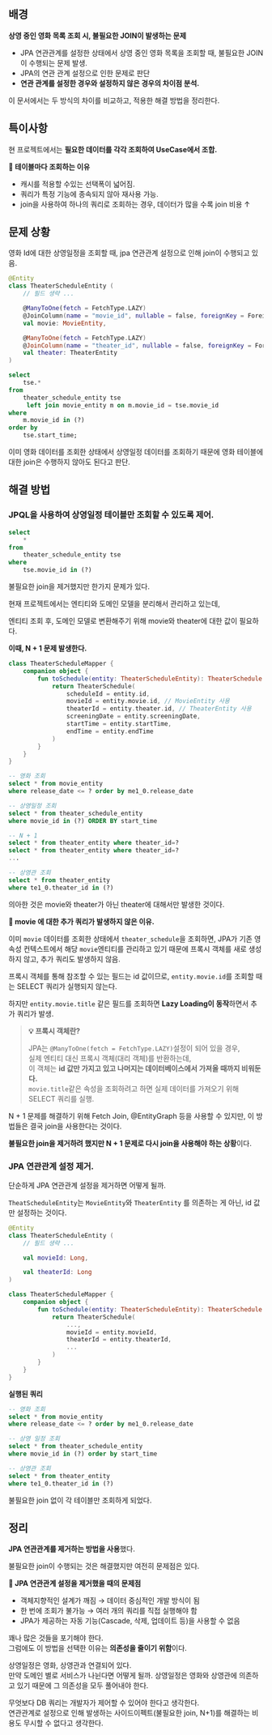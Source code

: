 ## 배경
**상영 중인 영화 목록 조회 시, 불필요한 JOIN이 발생하는 문제**

- JPA 연관관계를 설정한 상태에서 상영 중인 영화 목록을 조회할 때, 불필요한 JOIN이 수행되는 문제 발생.
- JPA의 연관 관계 설정으로 인한 문제로 판단
- **연관 관계를 설정한 경우와 설정하지 않은 경우의 차이점 분석.**

이 문서에서는 두 방식의 차이를 비교하고, 적용한 해결 방법을 정리한다.

## 특이사항
현 프로젝트에서는 **필요한 데이터를 각각 조회하여 UseCase에서 조합.**

**💠 테이블마다 조회하는 이유**
- 캐시를 적용할 수있는 선택폭이 넓어짐.
- 쿼리가 특정 기능에 종속되지 않아 재사용 가능.
- join을 사용하여 하나의 쿼리로 조회하는 경우, 데이터가 많을 수록 join 비용 ↑

## 문제 상황

영화 Id에 대한 상영일정을 조회할 때, jpa 연관관계 설정으로 인해 join이 수행되고 있음.

```kotlin
@Entity
class TheaterScheduleEntity (
    // 필드 생략 ...

    @ManyToOne(fetch = FetchType.LAZY)
    @JoinColumn(name = "movie_id", nullable = false, foreignKey = ForeignKey(ConstraintMode.NO_CONSTRAINT))
    val movie: MovieEntity,

    @ManyToOne(fetch = FetchType.LAZY)
    @JoinColumn(name = "theater_id", nullable = false, foreignKey = ForeignKey(ConstraintMode.NO_CONSTRAINT))
    val theater: TheaterEntity
)
```

```sql
select
    tse.*
from
    theater_schedule_entity tse
     left join movie_entity m on m.movie_id = tse.movie_id
where
    m.movie_id in (?)
order by
    tse.start_time;
```

이미 영화 데이터를 조회한 상태에서 상영일정 데이터를 조회하기 때문에
영화 테이블에 대한 join은 수행하지 않아도 된다고 판단.

## 해결 방법

### **JPQL을 사용하여 상영일정 테이블만 조회할 수 있도록 제어.**

```sql
select 
    * 
from 
    theater_schedule_entity tse 
where 
    tse.movie_id in (?)
```

불필요한 join을 제거했지만 한가지 문제가 있다.

현재 프로젝트에서는 엔티티와 도메인 모델을 분리해서 관리하고 있는데,

엔티티 조회 후, 도메인 모델로 변환해주기 위해 movie와 theater에 대한 값이 필요하다.

**이때, N + 1 문제 발생한다.**

```kotlin
class TheaterScheduleMapper {
    companion object {
        fun toSchedule(entity: TheaterScheduleEntity): TheaterSchedule {
            return TheaterSchedule(
                scheduleId = entity.id,
                movieId = entity.movie.id, // MovieEntity 사용
                theaterId = entity.theater.id, // TheaterEntity 사용
                screeningDate = entity.screeningDate,
                startTime = entity.startTime,
                endTime = entity.endTime
            )
        }
    }
}
```

```sql
-- 영화 조회
select * from movie_entity 
where release_date <= ? order by me1_0.release_date

-- 상영일정 조회
select * from theater_schedule_entity 
where movie_id in (?) ORDER BY start_time

-- N + 1
select * from theater_entity where theater_id=?
select * from theater_entity where theater_id=?
...

-- 상영관 조회
select * from theater_entity 
where te1_0.theater_id in (?)
```

의아한 것은 movie와 theater가 아닌 theater에 대해서만 발생한 것이다.

**💠 movie 에 대한 추가 쿼리가 발생하지 않은 이유.**

이미 `movie` 데이터를 조회한 상태에서 `theater_schedule`을 조회하면,
JPA가 기존 영속성 컨텍스트에서 해당 `movie`엔티티를 관리하고 있기 때문에
프록시 객체를 새로 생성하지 않고, 추가 쿼리도 발생하지 않음.

프록시 객체를 통해 참조할 수 있는 필드는 id 값이므로, `entity.movie.id`를 조회할 때는 SELECT 쿼리가 실행되지 않는다.

하지만 `entity.movie.title` 같은 필드를 조회하면 **Lazy Loading이 동작**하면서 추가 쿼리가 발생.

> **💡 프록시 객체란?** <br>
> 
> JPA는 `@ManyToOne(fetch = FetchType.LAZY)`설정이 되어 있을 경우,<br>
실제 엔티티 대신 프록시 객체(대리 객체)를 반환하는데,<br>
이 객체는 **id 값만 가지고 있고 나머지는 데이터베이스에서 가져올 때까지 비워둔다.**<br>
`movie.title`같은 속성을 조회하려고 하면 실제 데이터를 가져오기 위해 SELECT 쿼리를 실행.

N + 1 문제를 해결하기 위해 Fetch Join, @EntityGraph 등을 사용할 수 있지만, 이 방법들은 결국 join을 사용한다는 것이다.

**불필요한 join을 제거하려 했지만 N + 1 문제로 다시 join을 사용해야 하는 상황**이다.

### **JPA 연관관계 설정 제거.**

단순하게 JPA 연관관계 설정을 제거하면 어떻게 될까.

`TheatScheduleEntity`는 `MovieEntity`와 `TheaterEntity` 를 의존하는 게 아닌, id 값만 설정하는 것이다.

```kotlin
@Entity
class TheaterScheduleEntity (
    // 필드 생략 ...

    val movieId: Long,

    val theaterId: Long
)
```

```kotlin
class TheaterScheduleMapper {
    companion object {
        fun toSchedule(entity: TheaterScheduleEntity): TheaterSchedule {
            return TheaterSchedule(
                ...,
                movieId = entity.movieId,
                theaterId = entity.theaterId,
                ...
            )
        }
    }
}
```

**실행된 쿼리**

```sql
-- 영화 조회
select * from movie_entity 
where release_date <= ? order by me1_0.release_date

-- 상영 일정 조회
select * from theater_schedule_entity 
where movie_id in (?) order by start_time

-- 상영관 조회
select * from theater_entity 
where te1_0.theater_id in (?)
```

불필요한 join 없이 각 테이블만 조회하게 되었다.


## 정리
**JPA 연관관계를 제거하는 방법을 사용**했다.

불필요한 join이 수행되는 것은 해결했지만 여전히 문제점은 있다.  

**💠 JPA 연관관계 설정을 제거했을 때의 문제점**

- 객체지향적인 설계가 깨짐 → 데이터 중심적인 개발 방식이 됨
- 한 번에 조회가 불가능 → 여러 개의 쿼리를 직접 실행해야 함
- JPA가 제공하는 자동 기능(Cascade, 삭제, 업데이트 등)을 사용할 수 없음

꽤나 많은 것들을 포기해야 한다.<br>
그럼에도 이 방법을 선택한 이유는 **의존성을 줄이기 위함**이다.

상영일정은 영화, 상영관과 연결되어 있다.<br>
만약 도메인 별로 서비스가 나뉜다면 어떻게 될까. 상영일정은 영화와 상영관에 의존하고 있기 때문에 그 의존성을 모두 풀어내야 한다.

무엇보다 DB 쿼리는 개발자가 제어할 수 있어야 한다고 생각한다.<br>
연관관계로 설정으로 인해 발생하는 사이드이펙트(불필요한  join, N+1)를 해결하는 비용도 무시할 수 없다고 생각한다.